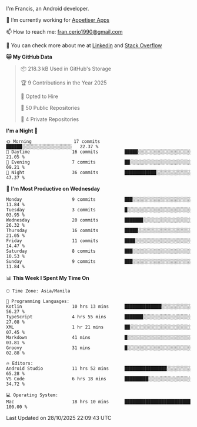
I'm Francis, an Android developer.

🔭 I’m currently working for [Appetiser Apps](http://appetiser.com.au)

📫 How to reach me: fran.cerio1990@gmail.com

👀 You can check more about me at [Linkedin](https://www.linkedin.com/in/francerio/) and [Stack Overflow](https://stackoverflow.com/users/1614267/fran-ceriu)



<!--START_SECTION:waka-->
**🐱 My GitHub Data** 

> 📦 218.3 kB Used in GitHub's Storage 
 > 
> 🏆 9 Contributions in the Year 2025
 > 
> 💼 Opted to Hire
 > 
> 📜 50 Public Repositories 
 > 
> 🔑 4 Private Repositories 
 > 
**I'm a Night 🦉** 

```text
🌞 Morning                17 commits          ██████░░░░░░░░░░░░░░░░░░░   22.37 % 
🌆 Daytime                16 commits          █████░░░░░░░░░░░░░░░░░░░░   21.05 % 
🌃 Evening                7 commits           ██░░░░░░░░░░░░░░░░░░░░░░░   09.21 % 
🌙 Night                  36 commits          ████████████░░░░░░░░░░░░░   47.37 % 
```
📅 **I'm Most Productive on Wednesday** 

```text
Monday                   9 commits           ███░░░░░░░░░░░░░░░░░░░░░░   11.84 % 
Tuesday                  3 commits           █░░░░░░░░░░░░░░░░░░░░░░░░   03.95 % 
Wednesday                20 commits          ███████░░░░░░░░░░░░░░░░░░   26.32 % 
Thursday                 16 commits          █████░░░░░░░░░░░░░░░░░░░░   21.05 % 
Friday                   11 commits          ████░░░░░░░░░░░░░░░░░░░░░   14.47 % 
Saturday                 8 commits           ███░░░░░░░░░░░░░░░░░░░░░░   10.53 % 
Sunday                   9 commits           ███░░░░░░░░░░░░░░░░░░░░░░   11.84 % 
```


📊 **This Week I Spent My Time On** 

```text
🕑︎ Time Zone: Asia/Manila

💬 Programming Languages: 
Kotlin                   10 hrs 13 mins      ██████████████░░░░░░░░░░░   56.27 % 
TypeScript               4 hrs 55 mins       ███████░░░░░░░░░░░░░░░░░░   27.08 % 
XML                      1 hr 21 mins        ██░░░░░░░░░░░░░░░░░░░░░░░   07.45 % 
Markdown                 41 mins             █░░░░░░░░░░░░░░░░░░░░░░░░   03.81 % 
Groovy                   31 mins             █░░░░░░░░░░░░░░░░░░░░░░░░   02.88 % 

🔥 Editors: 
Android Studio           11 hrs 52 mins      ████████████████░░░░░░░░░   65.28 % 
VS Code                  6 hrs 18 mins       █████████░░░░░░░░░░░░░░░░   34.72 % 

💻 Operating System: 
Mac                      18 hrs 10 mins      █████████████████████████   100.00 % 
```


 Last Updated on 28/10/2025 22:09:43 UTC
<!--END_SECTION:waka-->
